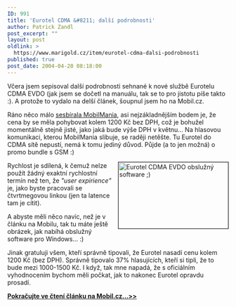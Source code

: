 ```yaml
---
ID: 991
title: 'Eurotel CDMA &#8211; další podrobnosti'
author: Patrick Zandl
post_excerpt: ""
layout: post
oldlink: >
  https://www.marigold.cz/item/eurotel-cdma-dalsi-podrobnosti
published: true
post_date: 2004-04-20 08:18:00
---
```

<p>
Včera jsem sepisoval další podrobnosti sehnané k nové službě Eurotelu CDMA EVDO (jak jsem se dočetl na manuálu, tak se to pro jistotu píše takto :). A protože to vydalo na delší článek, šoupnul jsem ho na Mobil.cz. </p>

<p>
Ráno něco málo <A href="http://www.mobilmania.cz/Bleskovky/AR.asp?ARI=107061" target=_blank>sesbírala MobilMania</A>, asi nejzákladnějším bodem je, že cena by se měla pohybovat kolem 1200 Kč bez DPH, což je bohužel momentálně stejně jisté, jako jaká bude výše DPH v květnu... Na hlasovou komunikaci, kterou MobilMania slibuje, se raději netěšte. Tu Eurotel do CDMA sítě nepustí, nemá k tomu jediný důvod. Půjde (a to jen možná) o promo bundle s GSM :)</p>

<p>
<IMG height=151 alt="Eurotel CDMA EVDO obslužný software ;)" src="/wp-content/uploads/eurotel-cdma-dialer.jpg" width=250 align=right border=1>Rychlost je sdílená, k čemuž nelze použít žádný exaktní rychlostní termín než ten, že <EM>"user expirience"</EM> je, jako byste pracovali se čtvrtmegovou linkou (jen ta latence tam je cítit).</p>

<p>
A abyste měli něco navíc, než je v článku na Mobilu, tak tu máte ještě obrázek, jak nabíhá obslužný software pro Windows... :)</p>

<p>
Jinak gratuluji všem, kteří správně tipovali, že Eurotel nasadí cenu kolem 1200 Kč (bez DPH). Správně tipovalo 37% hlasujících, kteří si tipli, že to bude mezi 1000-1500 Kč. I když, tak mne napadá, že s oficiálním vyhodnocením bychom měli počkat, jak to nakonec Eurotel opravdu prosadí. </p>
<STRONG><A href="http://mobil.idnes.cz/mobilni_komunikace/mobilni_technologie/zpravy-mobilni_technologie/cdma040420.html" target=_blank>
<p>
<STRONG>Pokračujte ve čtení článku na Mobil.cz...&gt;&gt;</STRONG></p>
</A></STRONG>